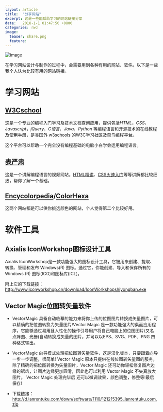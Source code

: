 ```yaml
---
layout: article
title:  "分享网站"
excerpt: 这是一些能帮助学习的网站链接分享
date:   2018-1-1 01:47:50 +0800
categories: rwd
image: 
  teaser: share.png
  feature: 
---
```

![image](http://image.so.com/v?ie=utf-8&src=hao_360so&q=share&correct=share&cmsid=2647e67ab23df210a2c0554ee9016a8e&cmran=0&cmras=0&cn=0&gn=0&kn=6#ie=utf-8&src=hao_360so&q=share&correct=share&cn=0&gn=0&kn=6&lightboxindex=6&id=f180b7de1186368d3d0d3a91a7484d45&multiple=0&itemindex=0&dataindex=132&prevsn=66&currsn=126&jdx=132&fsn=66&gsrc=1)

在学习网站设计与制作的过程中，会需要用到各种有用的网站、软件。以下是一些我个人认为比较有用的网站链接。
# 学习网站

## [W3Cschool](https://www.w3cschool.cn/)
这是一个专业的编程入门学习及技术文档查询应用，提供包括*HTML*，*CSS*，J*avascript*，*jQuery*，*C语言*，*Java*，*Python* 等编程语言和开源技术的在线教程及使用手册，是类国外 [w3schools](http://www.w3school.com.cn/) 的W3C学习社区及菜鸟编程平台。

这个平台可以帮助一个完全没有编程基础的电脑小白学会运用编程语言。

## [表严肃](http://biaoyansu.com/)
这是一个讲解编程语言的视频网站。[HTML精讲](http://biaoyansu.com/6.x)、[CSS火速入门](http://biaoyansu.com/9.x)等等讲解都比较细致，帮你了解一个基础。

## [Encycolorpedia](http://encycolorpedia.cn/)/[ColorHexa](http://www.colorhexa.com)
这两个网站都是可以供你挑选颜色的网站，个人觉得第二个比较好用。


# 软件工具
## Axialis IconWorkshop图标设计工具
Axialis IconWorkshop是一款功能强大的图标设计工具，它被用来创建、提取、转换、管理和发布 Windows(R) 图标。通过它，你能创建、导入和保存所有的 Windows (R) 图标(ICO)和图标库(ICL)。

附上它的下载链接：http://www.iconworkshop.cn/download/IconWorkshopshiyongban.exe

## Vector Magic位图转矢量软件
- VectorMagic 具备自动临摹的能力来将你上传的位图图片转换成矢量图片，可以精确的把位图转换为矢量图片!Vector Magic 是一款功能强大的桌面应用程序，它能够通过易用且人性化的操作引导用户将自己电脑上的位图图片(又名点阵图、光栅)自动转换成矢量的图片，并可以以EPS、SVG、PDF、PNG 四种格式输出。

- VectorMagic 向导模式处理把位图转矢量软件，这是汉化版本，只要跟着向导一步一步调整，很简单!
Vector Magic 原本只提供在线位图转矢量图的服务，除了精确的把位图转换为矢量图片，Vector Magic 还可助你轻松修复图片边缘的锯齿，让图片边缘更加圆滑，因此也可以利用 Vector Magic 不失真放大图片。
Vector Magic 处理完毕后 还可以微调效果，颜色调整，修整等!最后保存!
- 下载链接：
   http://d.lanrentuku.com/down/software/1110/121215395_lanrentuku.com.zip